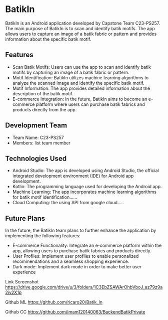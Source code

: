 # BatikIn

BatikIn is an Android application developed by Capstone Team C23-PS257. The main purpose of BatikIn is to scan and identify batik motifs. The app allows users to capture an image of a batik fabric or pattern and provides information about the specific batik motif.

## Features

- Scan Batik Motifs: Users can use the app to scan and identify batik motifs by capturing an image of a batik fabric or pattern.
- Motif Identification: BatikIn utilizes machine learning algorithms to analyze the scanned image and identify the specific batik motif.
- Motif Information: The app provides detailed information about the description of the batik motif.
- E-commerce Integration: In the future, BatikIn aims to become an e-commerce platform where users can purchase batik fabrics and products directly from the app.

## Development Team

- Team Name: C23-PS257
- Members: list team member

## Technologies Used

- Android Studio: The app is developed using Android Studio, the official integrated development environment (IDE) for Android app development.
- Kotlin: The programming language used for developing the Android app.
- Machine Learning: The app incorporates machine learning algorithms for batik motif identification......
- Cloud Computing: the using API from google cloud.....
  
## Future Plans

In the future, the BatikIn team plans to further enhance the application by implementing the following features:

- E-commerce Functionality: Integrate an e-commerce platform within the app, allowing users to purchase batik fabrics and products directly.
- User Profiles: Implement user profiles to enable personalized recommendations and a seamless shopping experience.
- Dark mode: Implement dark mode in order to make better user experience

Link Screenshot
https://drive.google.com/drive/u/3/folders/1C3EbZSAWArOhbVboJ_az79z9a2iv2X1p

Github ML
https://github.com/ricaro20/Batik_In

Github CC
https://github.com/imam120140063/BackendBatikPrivate

